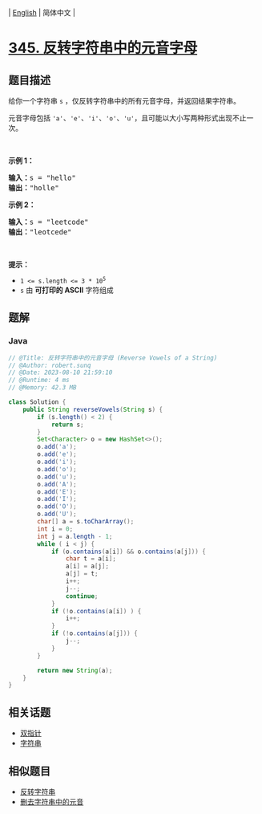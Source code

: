 
| [English](README_EN.md) | 简体中文 |

# [345. 反转字符串中的元音字母](https://leetcode.cn//problems/reverse-vowels-of-a-string/)

## 题目描述

<p>给你一个字符串 <code>s</code> ，仅反转字符串中的所有元音字母，并返回结果字符串。</p>

<p>元音字母包括 <code>'a'</code>、<code>'e'</code>、<code>'i'</code>、<code>'o'</code>、<code>'u'</code>，且可能以大小写两种形式出现不止一次。</p>

<p>&nbsp;</p>

<p><strong>示例 1：</strong></p>

<pre>
<strong>输入：</strong>s = "hello"
<strong>输出：</strong>"holle"
</pre>

<p><strong>示例 2：</strong></p>

<pre>
<strong>输入：</strong>s = "leetcode"
<strong>输出：</strong>"leotcede"</pre>

<p>&nbsp;</p>

<p><strong>提示：</strong></p>

<ul>
	<li><code>1 &lt;= s.length &lt;= 3 * 10<sup>5</sup></code></li>
	<li><code>s</code> 由 <strong>可打印的 ASCII</strong> 字符组成</li>
</ul>


## 题解


### Java

```Java
// @Title: 反转字符串中的元音字母 (Reverse Vowels of a String)
// @Author: robert.sunq
// @Date: 2023-08-10 21:59:10
// @Runtime: 4 ms
// @Memory: 42.3 MB

class Solution {
    public String reverseVowels(String s) {
        if (s.length() < 2) {
            return s;
        }
        Set<Character> o = new HashSet<>();
        o.add('a');
        o.add('e');
        o.add('i');
        o.add('o');
        o.add('u');
        o.add('A');
        o.add('E');
        o.add('I');
        o.add('O');
        o.add('U');
        char[] a = s.toCharArray();
        int i = 0;
        int j = a.length - 1;
        while ( i < j) {
            if (o.contains(a[i]) && o.contains(a[j])) {
                char t = a[i];
                a[i] = a[j];
                a[j] = t;
                i++;
                j--;
                continue;
            } 
            if (!o.contains(a[i]) ) {
                i++;
            }
            if (!o.contains(a[j])) {
                j--;
            }
        }

        return new String(a);
    }
}
```



## 相关话题

- [双指针](https://leetcode.cn//tag/two-pointers)
- [字符串](https://leetcode.cn//tag/string)

## 相似题目


- [反转字符串](../reverse-string/README.md)
- [删去字符串中的元音](../remove-vowels-from-a-string/README.md)
